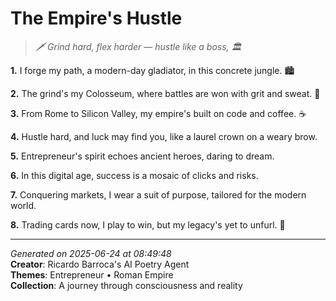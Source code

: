 # The Empire's Hustle

> *🗡️ Grind hard, flex harder — hustle like a boss, 🏛️*

**1.** I forge my path, a modern-day gladiator, in this concrete jungle. 🏙️


**2.** The grind's my Colosseum, where battles are won with grit and sweat. 💪


**3.** From Rome to Silicon Valley, my empire's built on code and coffee. ☕


**4.** Hustle hard, and luck may find you, like a laurel crown on a weary brow.


**5.** Entrepreneur's spirit echoes ancient heroes, daring to dream.


**6.** In this digital age, success is a mosaic of clicks and risks.


**7.** Conquering markets, I wear a suit of purpose, tailored for the modern world.


**8.** Trading cards now, I play to win, but my legacy's yet to unfurl. 🎴



---

*Generated on 2025-06-24 at 08:49:48*  
**Creator**: Ricardo Barroca's AI Poetry Agent  
**Themes**: Entrepreneur • Roman Empire  
**Collection**: A journey through consciousness and reality